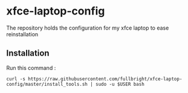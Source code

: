 # xfce-laptop-config
The repository holds the configuration for my xfce laptop to ease reinstallation

## Installation 

Run this command :

	curl -s https://raw.githubusercontent.com/fullbright/xfce-laptop-config/master/install_tools.sh | sudo -u $USER bash
